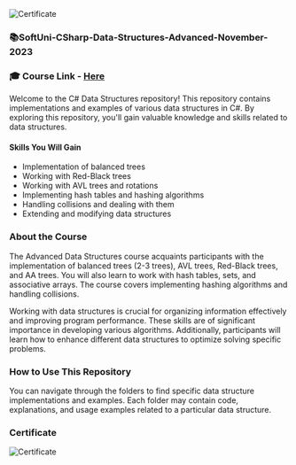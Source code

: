 <img src="https://i.imgur.com/2P1AFL4.png" alt="Certificate"/>
 
### 📚SoftUni-CSharp-Data-Structures-Advanced-November-2023

### 🎓 Course Link - [Here](https://softuni.bg/trainings/4273/data-structures-advanced-with-csharp-november-2023)

Welcome to the C# Data Structures repository! This repository contains implementations and examples of various data structures in C#. By exploring this repository, you'll gain valuable knowledge and skills related to data structures.

#### Skills You Will Gain

- Implementation of balanced trees
- Working with Red-Black trees
- Working with AVL trees and rotations
- Implementing hash tables and hashing algorithms
- Handling collisions and dealing with them
- Extending and modifying data structures

### About the Course

The Advanced Data Structures course acquaints participants with the implementation of balanced trees (2-3 trees), AVL trees, Red-Black trees, and AA trees. You will also learn to work with hash tables, sets, and associative arrays. The course covers implementing hashing algorithms and handling collisions.

Working with data structures is crucial for organizing information effectively and improving program performance. These skills are of significant importance in developing various algorithms. Additionally, participants will learn how to enhance different data structures to optimize solving specific problems.

### How to Use This Repository

You can navigate through the folders to find specific data structure implementations and examples. Each folder may contain code, explanations, and usage examples related to a particular data structure.

### Certificate

![Certificate](https://i.imgur.com/2P1AFL4.png)
